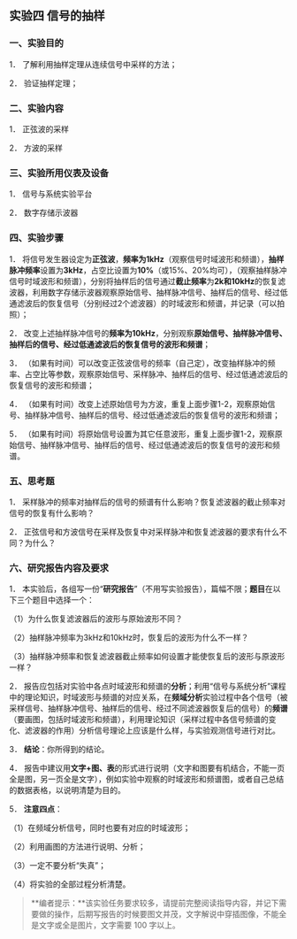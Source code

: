 ## 实验四      信号的抽样

### 一、实验目的

1．   了解利用抽样定理从连续信号中采样的方法；

2．   验证抽样定理；

### 二、实验内容

1．   正弦波的采样

2．   方波的采样

### 三、实验所用仪表及设备

1．   信号与系统实验平台

2．   数字存储示波器

### 四、实验步骤

1．   将信号发生器设定为**正弦波**，**频率为1kHz**（观察信号时域波形和频谱），**抽样脉冲频率**设置为**3kHz**，占空比设置为**10%**（或15%、20%均可），（观察抽样脉冲信号时域波形和频谱），分别将抽样后的信号通过**截止频率**为**2k和10kHz**的恢复滤波器，利用数字存储示波器观察原始信号、抽样脉冲信号、抽样后的信号、经过低通滤波后的恢复信号（分别经过2个滤波器）的时域波形和频谱，并记录（可以拍照）；

2．   改变上述抽样脉冲信号的**频率为10kHz**，分别观察**原始信号、抽样脉冲信号、抽样后的信号、经过低通滤波后的恢复信号的波形和频谱**；

3．   （如果有时间）可以改变正弦波信号的频率（自己定），改变抽样脉冲的频率、占空比等参数，观察原始信号、采样脉冲、抽样后的信号、经过低通滤波后的恢复信号的波形和频谱；

4．   （如果有时间）改变上述原始信号为方波，重复上面步骤1-2，观察原始信号、抽样脉冲信号、抽样后的信号、经过低通滤波后的恢复信号的波形和频谱；

5．   （如果有时间）将原始信号设置为其它任意波形，重复上面步骤1-2，观察原始信号、抽样脉冲信号、抽样后的信号、经过低通滤波后的恢复信号的波形和频谱。

### 五、思考题

1．   采样脉冲的频率对抽样后的信号的频谱有什么影响？恢复滤波器的截止频率对信号的恢复有什么影响？

2．   正弦信号和方波信号在采样及恢复中对采样脉冲和恢复滤波器的要求有什么不同？为什么？

### 六、研究报告内容及要求

1．   本实验后，各组写一份“**研究报告**”（不用写实验报告），篇幅不限；**题目**在以下三个题目中选择一个：

（1）为什么恢复滤波器后的波形与原始波形不同？

（2）抽样脉冲频率为3kHz和10kHz时，恢复后的波形为什么不一样？

（3）抽样脉冲频率和恢复滤波器截止频率如何设置才能使恢复后的波形与原波形一样？

2．   报告应包括对实验中各点时域波形和频谱的**分析**；利用“信号与系统分析”课程中的理论知识，时域波形与频谱的对应关系，在**频域分析**实验过程中各个信号（被采样信号、抽样脉冲信号、抽样后的信号、经过不同滤波器恢复后的信号）的**频谱**（要画图，包括时域波形和频谱），利用理论知识（采样过程中各信号频谱的变化、滤波器的作用）分析信号理论上应该是什么样，与实验观测信号进行对比。

3．   **结论**：你所得到的结论。

4．   报告中建议用**文字+图、表**的形式进行说明（文字和图要有机结合，不能一页全是图，另一页全是文字），例如实验中观察的时域波形和频谱图，或者自己总结的数据表格，以说明清楚为目的。

5．   **注意四点**：

（1）在频域分析信号，同时也要有对应的时域波形；

（2）利用画图的方法进行说明、分析；

（3）一定不要分析“失真”；

（4）将实验的全部过程分析清楚。



> **编者提示：**该实验任务要求较多，请提前完整阅读指导内容，并记下需要做的操作，后期写报告的时候要图文并茂，文字解说中穿插图像，不能全是文字或全是图片，文字需要 100 字以上。